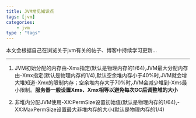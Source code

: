 ```yaml
---
title: JVM常见知识点
tags: [jvm] 
categories:
	- jvm
type : "tags"
---
```


本文会根据自己在浏览关于jvm有关的帖子、博客中持续学习更新...

---

1. JVM初始分配的内存由-Xms指定(默认是物理内存的1/64),JVM最大分配内存由-Xmx指定(默认是物理内存的1/4),默认空余堆内存小于40%时,JVM就会增大堆知道-Xmx的限制内存；空余堆内存大于70%时,JVM会减少堆到-Xms最小限制。**服务器一般设置Xms、Xmx相等以避免每次GC后调整堆的大小**

2. 非堆内分配JVM使用-XX:PermSize设置初始值(默认是物理内存的1/64),-XX:MaxPermSize设置最大非堆内存的大小(默认是物理内存的1/4)

